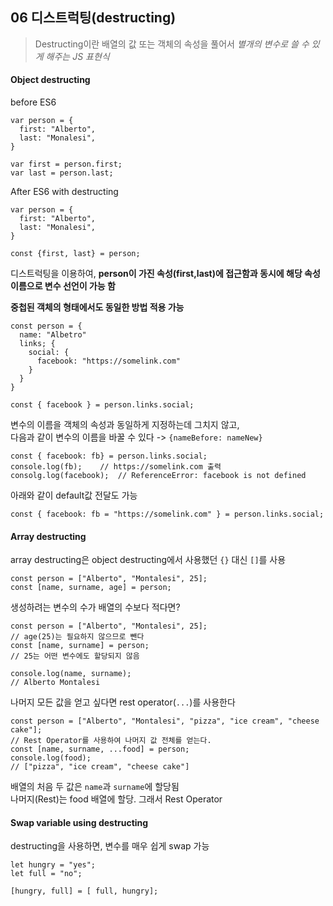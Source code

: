 ## 06 디스트럭팅(destructing)

> Destructing이란 배열의 값 또는 객체의 속성을 풀어서 _별개의 변수로 쓸 수 있게 해주는 JS 표현식_

#### Object destructing

before ES6

```
var person = {
  first: "Alberto",
  last: "Monalesi",
}

var first = person.first;
var last = person.last;
```

After ES6 with destructing

```
var person = {
  first: "Alberto",
  last: "Monalesi",
}

const {first, last} = person;
```

디스트럭팅을 이용하여, **person이 가진 속성(first,last)에 접근함과 동시에 해당 속성 이름으로 변수 선언이 가능 함**

**중첩된 객체의 형태에서도 동일한 방법 적용 가능**

```
const person = {
  name: "Albetro"
  links; {
    social: {
      facebook: "https://somelink.com"
    }
  }
}

const { facebook } = person.links.social;
```

변수의 이름을 객체의 속성과 동일하게 지정하는데 그치지 않고,  
다음과 같이 변수의 이름을 바꿀 수 있다 -> `{nameBefore: nameNew}`

```
const { facebook: fb} = person.links.social;
console.log(fb);    // https://somelink.com 출력
consolg.log(facebook);  // ReferenceError: facebook is not defined
```

아래와 같이 default값 전달도 가능

```
const { facebook: fb = "https://somelink.com" } = person.links.social;
```

#### Array destructing

array destructing은 object destructing에서 사용했던 `{}` 대신 `[]`를 사용

```
const person = ["Alberto", "Montalesi", 25];
const [name, surname, age] = person;
```

생성하려는 변수의 수가 배열의 수보다 적다면?

```
const person = ["Alberto", "Montalesi", 25];
// age(25)는 필요하지 않으므로 뺀다
const [name, surname] = person;
// 25는 어떤 변수에도 할당되지 않음

console.log(name, surname);
// Alberto Montalesi
```

나머지 모든 값을 얻고 싶다면 rest operator(`...`)를 사용한다

```
const person = ["Alberto", "Montalesi", "pizza", "ice cream", "cheese cake"];
// Rest Operator를 사용하여 나머지 값 전체를 얻는다.
const [name, surname, ...food] = person;
console.log(food);
// ["pizza", "ice cream", "cheese cake"]
```

배열의 처음 두 값은 `name`과 `surname`에 할당됨  
나머지(Rest)는 food 배열에 할당. 그래서 Rest Operator

#### Swap variable using destructing

destructing을 사용하면, 변수를 매우 쉽게 swap 가능

```
let hungry = "yes";
let full = "no";

[hungry, full] = [ full, hungry];
```
